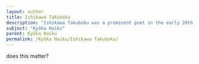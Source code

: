 ```yaml
---
layout: author
title: Ishikawa Takuboku
description: "Ishikawa Takuboku was a prominent poet in the early 20th century who experimented with haiku and kyōka. His verses often captured the transient beauty of nature, paired with personal sentiment and societal reflections."
subject: "Kyōka Haiku"
parent: Kyōka Haiku
permalink: /Kyōka Haiku/Ishikawa Takuboku/
---
```


does this matter?
